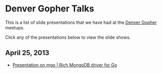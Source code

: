 Denver Gopher Talks
===================

This is a list of slide presentations that we have had at the [Denver Gopher](http://www.meetup.com/Denver-Go-Language-User-Group/) meetups.

Click any of the presentations below to view the slide shows.

April 25, 2013
-------------
- [Presentation on mgo | Rich MongoDB driver for Go](http://denvergophers.com/2013-04/mgo.slide#1)
